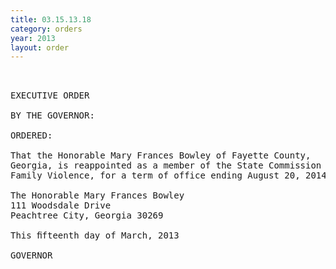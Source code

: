 ```yaml
---
title: 03.15.13.18
category: orders
year: 2013
layout: order
---
```


<pre> 

EXECUTIVE ORDER

BY THE GOVERNOR:

ORDERED:

That the Honorable Mary Frances Bowley of Fayette County,
Georgia, is reappointed as a member of the State Commission on
Family Violence, for a term of office ending August 20, 2014.

The Honorable Mary Frances Bowley
111 Woodsdale Drive
Peachtree City, Georgia 30269

This ﬁfteenth day of March, 2013

GOVERNOR

</pre>
